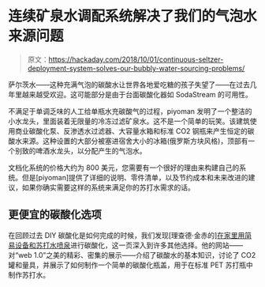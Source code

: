 # 连续矿泉水调配系统解决了我们的气泡水来源问题

> 原文：<https://hackaday.com/2018/10/01/continuous-seltzer-deployment-system-solves-our-bubbly-water-sourcing-problems/>

萨尔茨水——这种充满气泡的碳酸水让世界各地爱吃糖的孩子失望了——在过去几年里越来越受欢迎。这可能部分是由于台面碳酸化器如 SodaStream 的可用性。

不满足于单调乏味的人工给单瓶水充碳酸气的过程，piyoman 发明了一个整洁的小水龙头，里面装着无限量的冷冻过滤矿泉水。这不是一个简单的玩笑。该建筑使用商业碳酸化泵、反渗透水过滤器、大容量水箱和标准 CO2 钢瓶来产生恒定的碳酸水来源。这种设置的大部分被塞进宿舍大小的冰箱(俄罗斯方块风格)，顶部有一个别致的啤酒水龙头，以分配产生的气泡水。

文档化系统的价格大约为 800 美元，您需要有一个很好的理由来构建自己的系统。但是[piyoman]提供了详细的说明、零件清单，以及节约成本和未来改进的建议，如果你确实需要这样的系统来满足你的苏打水需求的话。

## 更便宜的碳酸化选项

在回顾过去 DIY 碳酸化是如何完成的时候，我们发现[理查德·金赤的][在家里用简易设备和苏打水喷泉](http://www.truetex.com/carbonation.htm)进行碳酸化，这一页深入到许多其他选择。他的网站——对“web 1.0”之美的精彩、密集的展示——介绍了碳酸水的基本知识，讨论了 CO2 罐和量具，并展示了如何制作一个简单的碳酸化瓶盖，用于在标准 PET 苏打瓶中制作苏打水。